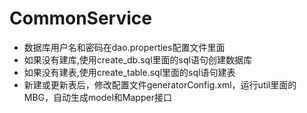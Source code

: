 # CommonService
- 数据库用户名和密码在dao.properties配置文件里面
- 如果没有建库,使用create_db.sql里面的sql语句创建数据库
- 如果没有建表,使用create_table.sql里面的sql语句建表
- 新建或更新表后，修改配置文件generatorConfig.xml，运行util里面的MBG，自动生成model和Mapper接口